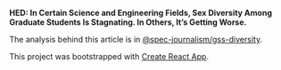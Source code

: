 **HED: In Certain Science and Engineering Fields, Sex Diversity Among Graduate Students Is Stagnating. In Others, It’s Getting Worse.**

The analysis behind this article is in [@spec-journalism/gss-diversity](https://github.com/spec-journalism/gss-diversity).

This project was bootstrapped with [Create React App](https://github.com/facebook/create-react-app).
